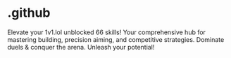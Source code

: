 # .github
Elevate your 1v1.lol unblocked 66 skills! Your comprehensive hub for mastering building, precision aiming, and competitive strategies. Dominate duels &amp; conquer the arena. Unleash your potential!
